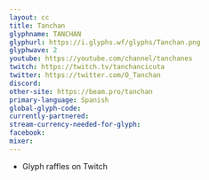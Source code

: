```yaml
---
layout: cc
title: Tanchan
glyphname: TANCHAN
glyphurl: https://i.glyphs.wf/glyphs/Tanchan.png
glyphwave: 2
youtube: https://youtube.com/channel/tanchanes
twitch: https://twitch.tv/tanchancicuta
twitter: https://twitter.com/O_Tanchan
discord: 
other-site: https://beam.pro/tanchan
primary-language: Spanish
global-glyph-code: 
currently-partnered: 
stream-currency-needed-for-glyph: 
facebook: 
mixer: 
---
```

* Glyph raffles on Twitch
